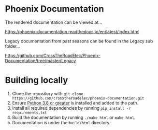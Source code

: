 # Phoenix Documentation

The rendered documentation can be viewed at...

https://phoenix-documentation.readthedocs.io/en/latest/index.html

Legacy documentation from past seasons can be found in the Legacy sub folder...

https://github.com/CrossTheRoadElec/Phoenix-Documentation/tree/master/Legacy

# Building locally

1. Clone the repository with `git clone https://github.com/crosstheroadelec/phoenix-documentation.git`
2. Ensure [Python 3.8 or greater](https://www.python.org/) is installed and added to the path.
3. Install all required dependencies by running `pip install -r requirements.txt`
4. Build the documentation by running `./make html` or `make html`.
5. Documentation is under the `build/html` directory.
